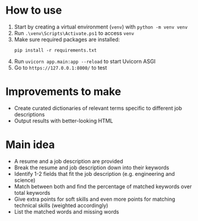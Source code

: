 # How to use
1. Start by creating a virtual environment (`venv`) with `python -m venv venv`
2. Run `.\venv\Scripts\Activate.ps1` to access `venv`
3. Make sure required packages are installed:
    ```
    pip install -r requirements.txt
    ```
4. Run `uvicorn app.main:app --reload` to start Uvicorn ASGI
5. Go to `https://127.0.0.1:8000/` to test

# Improvements to make
- Create curated dictionaries of relevant terms specific to different job descriptions
- Output results with better-looking HTML

# Main idea
- A resume and a job description are provided
- Break the resume and job description down into their keywords
- Identify 1-2 fields that fit the job description (e.g. engineering and science)
- Match between both and find the percentage of matched keywords over total keywords
- Give extra points for soft skills and even more points for matching technical skills (weighted accordingly)
- List the matched words and missing words